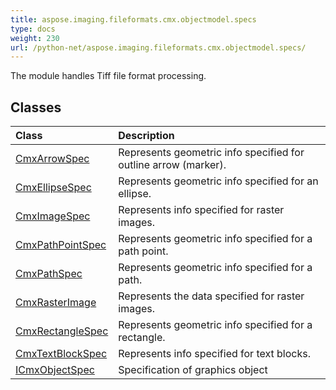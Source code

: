 ```yaml
---
title: aspose.imaging.fileformats.cmx.objectmodel.specs
type: docs
weight: 230
url: /python-net/aspose.imaging.fileformats.cmx.objectmodel.specs/
---
```



The module handles Tiff file format processing.

## **Classes**
|**Class**|**Description**|
| :- | :- |
|[CmxArrowSpec](/imaging/python-net/aspose.imaging.fileformats.cmx.objectmodel.specs/cmxarrowspec/)|Represents geometric info specified for outline arrow (marker).|
|[CmxEllipseSpec](/imaging/python-net/aspose.imaging.fileformats.cmx.objectmodel.specs/cmxellipsespec/)|Represents geometric info specified for an ellipse.|
|[CmxImageSpec](/imaging/python-net/aspose.imaging.fileformats.cmx.objectmodel.specs/cmximagespec/)|Represents info specified for raster images.|
|[CmxPathPointSpec](/imaging/python-net/aspose.imaging.fileformats.cmx.objectmodel.specs/cmxpathpointspec/)|Represents geometric info specified for a path point.|
|[CmxPathSpec](/imaging/python-net/aspose.imaging.fileformats.cmx.objectmodel.specs/cmxpathspec/)|Represents geometric info specified for a path.|
|[CmxRasterImage](/imaging/python-net/aspose.imaging.fileformats.cmx.objectmodel.specs/cmxrasterimage/)|Represents the data specified for raster images.|
|[CmxRectangleSpec](/imaging/python-net/aspose.imaging.fileformats.cmx.objectmodel.specs/cmxrectanglespec/)|Represents geometric info specified for a rectangle.|
|[CmxTextBlockSpec](/imaging/python-net/aspose.imaging.fileformats.cmx.objectmodel.specs/cmxtextblockspec/)|Represents info specified for text blocks.|
|[ICmxObjectSpec](/imaging/python-net/aspose.imaging.fileformats.cmx.objectmodel.specs/icmxobjectspec/)|Specification of graphics object|
